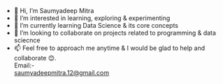 - 👋 Hi, I’m Saumyadeep Mitra
- 👀 I’m interested in learning, exploring & experimenting 
- 🌱 I’m currently learning Data Science & its core concepts
- 💞️ I’m looking to collaborate on projects related to programming & data sciecnce
- 📫 Feel free to approach me anytime & I would be glad to help
      and collaborate 😊. <br>
      Email:-                      
      saumyadeepmitra.12@gmail.com

<!---
Saumyadeepm/Saumyadeepm is a ✨ special ✨ repository because its `README.md` (this file) appears on your GitHub profile.
You can click the Preview link to take a look at your changes.
--->
